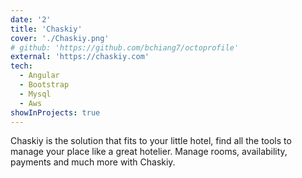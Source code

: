 ```yaml
---
date: '2'
title: 'Chaskiy'
cover: './Chaskiy.png'
# github: 'https://github.com/bchiang7/octoprofile'
external: 'https://chaskiy.com'
tech:
  - Angular
  - Bootstrap
  - Mysql
  - Aws
showInProjects: true
---
```


Chaskiy is the solution that fits to your little hotel, find all the tools to manage your place like a great hotelier. Manage rooms, availability, payments and much more with Chaskiy.
